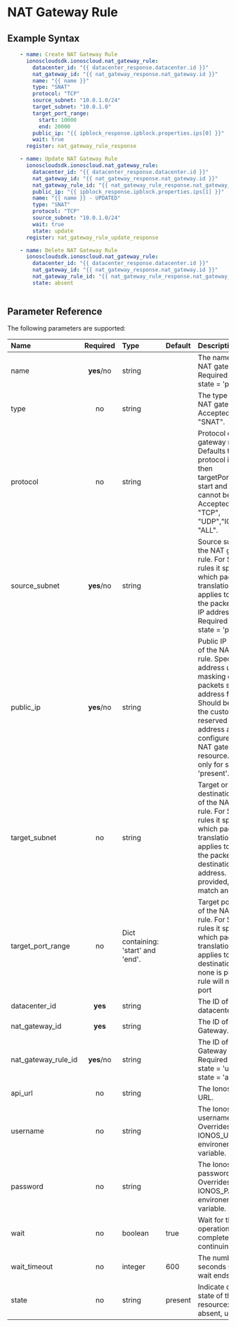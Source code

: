 # NAT Gateway Rule

## Example Syntax

```yaml
    - name: Create NAT Gateway Rule
      ionoscloudsdk.ionoscloud.nat_gateway_rule:
        datacenter_id: "{{ datacenter_response.datacenter.id }}"
        nat_gateway_id: "{{ nat_gateway_response.nat_gateway.id }}"
        name: "{{ name }}"
        type: "SNAT"
        protocol: "TCP"
        source_subnet: "10.0.1.0/24"
        target_subnet: "10.0.1.0"
        target_port_range:
          start: 10000
          end: 20000
        public_ip: "{{ ipblock_response.ipblock.properties.ips[0] }}"
        wait: true
      register: nat_gateway_rule_response

    - name: Update NAT Gateway Rule
      ionoscloudsdk.ionoscloud.nat_gateway_rule:
        datacenter_id: "{{ datacenter_response.datacenter.id }}"
        nat_gateway_id: "{{ nat_gateway_response.nat_gateway.id }}"
        nat_gateway_rule_id: "{{ nat_gateway_rule_response.nat_gateway_rule.id }}"
        public_ip: "{{ ipblock_response.ipblock.properties.ips[1] }}"
        name: "{{ name }} - UPDATED"
        type: "SNAT"
        protocol: "TCP"
        source_subnet: "10.0.1.0/24"
        wait: true
        state: update
      register: nat_gateway_rule_update_response

    - name: Delete NAT Gateway Rule
      ionoscloudsdk.ionoscloud.nat_gateway_rule:
        datacenter_id: "{{ datacenter_response.datacenter.id }}"
        nat_gateway_id: "{{ nat_gateway_response.nat_gateway.id }}"
        nat_gateway_rule_id: "{{ nat_gateway_rule_response.nat_gateway_rule.id }}"
        state: absent
    
```

## Parameter Reference

The following parameters are supported:

| Name | Required | Type | Default | Description |
| :--- | :---: | :--- | :--- | :--- |
| name | **yes**/no | string |  | The name of the NAT gateway rule. Required only for state = 'present'.|
| type | no | string |  | The type of the NAT gateway rule. Accepted values: "SNAT". |
| protocol | no | string |  | Protocol of the NAT gateway rule. Defaults to ALL. If protocol is 'ICMP' then targetPortRange start and end cannot be set. Accepted values: "TCP", "UDP","ICMP", "ALL". |
| source_subnet | **yes**/no | string |  | Source subnet of the NAT gateway rule. For SNAT rules it specifies which packets this translation rule applies to based on the packets source IP address. Required only for state = 'present'. |
| public_ip | **yes**/no | string |  | Public IP address of the NAT gateway rule. Specifies the address used for masking outgoing packets source address field. Should be one of the customer reserved IP address already configured on the NAT gateway resource. Required only for state = 'present'. |
| target_subnet | no | string |  | Target or destination subnet of the NAT gateway rule. For SNAT rules it specifies which packets this translation rule applies to based on the packets destination IP address. If none is provided, rule will match any address. |
| target_port_range | no | Dict containing: 'start' and 'end'. |  | Target port range of the NAT gateway rule. For SNAT rules it specifies which packets this translation rule applies to based on destination port. If none is provided, rule will match any port|
| datacenter_id | **yes** | string |  | The ID of the datacenter. |
| nat_gateway_id | **yes** | string |  | The ID of the NAT Gateway. |
| nat_gateway_rule_id | **yes**/no | string |  | The ID of the NAT Gateway Rule. Required when state = 'update' or state = 'absent'.|
| api\_url | no | string |  | The Ionos API base URL. |
| username | no | string |  | The Ionos username. Overrides the IONOS\_USERNAME environement variable. |
| password | no | string |  | The Ionos password. Overrides the IONOS\_PASSWORD environement variable. |
| wait | no | boolean | true | Wait for the operation to complete before continuing. |
| wait\_timeout | no | integer | 600 | The number of seconds until the wait ends. |
| state | no | string | present | Indicate desired state of the resource: **present**, absent, update |

